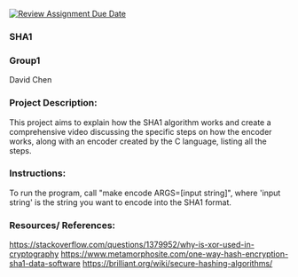 [![Review Assignment Due Date](https://classroom.github.com/assets/deadline-readme-button-22041afd0340ce965d47ae6ef1cefeee28c7c493a6346c4f15d667ab976d596c.svg)](https://classroom.github.com/a/am3xLbu5)
### SHA1
 
### Group1

David Chen
       
### Project Description:

This project aims to explain how the SHA1 algorithm works and create a comprehensive video discussing the specific steps on how the encoder works, along with an encoder created by the C language, listing all the steps.
  
### Instructions:

To run the program, call "make encode ARGS=[input string]", where 'input string' is the string you want to encode into the SHA1 format.

### Resources/ References:
https://stackoverflow.com/questions/1379952/why-is-xor-used-in-cryptography
https://www.metamorphosite.com/one-way-hash-encryption-sha1-data-software
https://brilliant.org/wiki/secure-hashing-algorithms/
